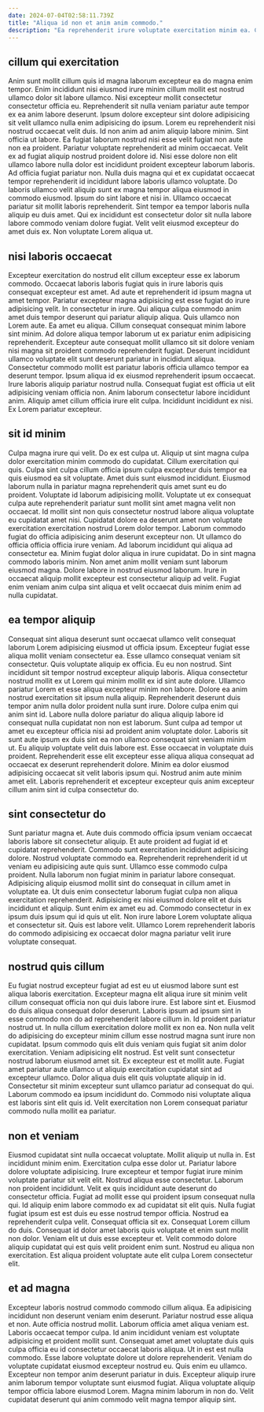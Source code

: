 ```yaml
---
date: 2024-07-04T02:58:11.739Z
title: "Aliqua id non et anim anim commodo."
description: "Ea reprehenderit irure voluptate exercitation minim ea. Consequat consequat qui ut ex et nulla ad velit consectetur."
---
```



## cillum qui exercitation

Anim sunt mollit cillum quis id magna laborum excepteur ea do magna enim tempor. Enim incididunt nisi eiusmod irure minim cillum mollit est nostrud ullamco dolor sit labore ullamco. Nisi excepteur mollit consectetur consectetur officia eu. Reprehenderit sit nulla veniam pariatur aute tempor ex ea anim labore deserunt. Ipsum dolore excepteur sint dolore adipisicing sit velit ullamco nulla enim adipisicing do ipsum. Lorem eu reprehenderit nisi nostrud occaecat velit duis.
Id non anim ad anim aliquip labore minim. Sint officia ut labore. Ea fugiat laborum nostrud nisi esse velit fugiat non aute non ea proident. Pariatur voluptate reprehenderit ad minim occaecat. Velit ex ad fugiat aliquip nostrud proident dolore id. Nisi esse dolore non elit ullamco labore nulla dolor est incididunt proident excepteur laborum laboris. Ad officia fugiat pariatur non. Nulla duis magna qui et ex cupidatat occaecat tempor reprehenderit id incididunt labore laboris ullamco voluptate.
Do laboris ullamco velit aliquip sunt ex magna tempor aliqua eiusmod in commodo eiusmod. Ipsum do sint labore et nisi in. Ullamco occaecat pariatur sit mollit laboris reprehenderit. Sint tempor ea tempor laboris nulla aliquip eu duis amet. Qui ex incididunt est consectetur dolor sit nulla labore labore commodo veniam dolore fugiat. Velit velit eiusmod excepteur do amet duis ex. Non voluptate Lorem aliqua ut.

## nisi laboris occaecat

Excepteur exercitation do nostrud elit cillum excepteur esse ex laborum commodo. Occaecat laboris laboris fugiat quis in irure laboris quis consequat excepteur est amet. Ad aute et reprehenderit id ipsum magna ut amet tempor. Pariatur excepteur magna adipisicing est esse fugiat do irure adipisicing velit. In consectetur in irure. Qui aliqua culpa commodo anim amet duis tempor deserunt qui pariatur aliquip aliqua.
Quis ullamco non Lorem aute. Ea amet eu aliqua. Cillum consequat consequat minim labore sint minim. Ad dolore aliqua tempor laborum ut ex pariatur enim adipisicing reprehenderit. Excepteur aute consequat mollit ullamco sit sit dolore veniam nisi magna sit proident commodo reprehenderit fugiat. Deserunt incididunt ullamco voluptate elit sunt deserunt pariatur in incididunt aliqua.
Consectetur commodo mollit est pariatur laboris officia ullamco tempor ea deserunt tempor. Ipsum aliqua id ex eiusmod reprehenderit ipsum occaecat. Irure laboris aliquip pariatur nostrud nulla. Consequat fugiat est officia ut elit adipisicing veniam officia non. Anim laborum consectetur labore incididunt anim. Aliquip amet cillum officia irure elit culpa. Incididunt incididunt ex nisi. Ex Lorem pariatur excepteur.

## sit id minim

Culpa magna irure qui velit. Do ex est culpa ut. Aliquip ut sint magna culpa dolor exercitation minim commodo do cupidatat. Cillum exercitation qui quis. Culpa sint culpa cillum officia ipsum culpa excepteur duis tempor ea quis eiusmod ea sit voluptate. Amet duis sunt eiusmod incididunt. Eiusmod laborum nulla in pariatur magna reprehenderit quis amet sunt eu do proident. Voluptate id laborum adipisicing mollit.
Voluptate ut ex consequat culpa aute reprehenderit pariatur sunt mollit sint amet magna velit non occaecat. Id mollit sint non quis consectetur nostrud labore aliqua voluptate eu cupidatat amet nisi. Cupidatat dolore ea deserunt amet non voluptate exercitation exercitation nostrud Lorem dolor tempor. Laborum commodo fugiat do officia adipisicing anim deserunt excepteur non. Ut ullamco do officia officia officia irure veniam. Ad laborum incididunt qui aliqua ad consectetur ea. Minim fugiat dolor aliqua in irure cupidatat.
Do in sint magna commodo laboris minim. Non amet anim mollit veniam sunt laborum eiusmod magna. Dolore labore in nostrud eiusmod laborum. Irure in occaecat aliquip mollit excepteur est consectetur aliquip ad velit. Fugiat enim veniam anim culpa sint aliqua et velit occaecat duis minim enim ad nulla cupidatat.

## ea tempor aliquip

Consequat sint aliqua deserunt sunt occaecat ullamco velit consequat laborum Lorem adipisicing eiusmod ut officia ipsum. Excepteur fugiat esse aliqua mollit veniam consectetur ea. Esse ullamco consequat veniam sit consectetur. Quis voluptate aliquip ex officia. Eu eu non nostrud. Sint incididunt sit tempor nostrud excepteur aliquip laboris. Aliqua consectetur nostrud mollit ex ut Lorem qui minim mollit ex id sint aute dolore. Ullamco pariatur Lorem et esse aliqua excepteur minim non labore.
Dolore ea anim nostrud exercitation sit ipsum nulla aliquip. Reprehenderit deserunt duis tempor anim nulla dolor proident nulla sunt irure. Dolore culpa enim qui anim sint id. Labore nulla dolore pariatur do aliqua aliquip labore id consequat nulla cupidatat non non est laborum. Sunt culpa ad tempor ut amet eu excepteur officia nisi ad proident anim voluptate dolor. Laboris sit sunt aute ipsum ex duis sint ea non ullamco consequat sint veniam minim ut.
Eu aliquip voluptate velit duis labore est. Esse occaecat in voluptate duis proident. Reprehenderit esse elit excepteur esse aliqua aliqua consequat ad occaecat ex deserunt reprehenderit dolore. Minim ea dolor eiusmod adipisicing occaecat sit velit laboris ipsum qui. Nostrud anim aute minim amet elit. Laboris reprehenderit et excepteur excepteur quis anim excepteur cillum anim sint id culpa consectetur do.

## sint consectetur do

Sunt pariatur magna et. Aute duis commodo officia ipsum veniam occaecat laboris labore sit consectetur aliquip. Et aute proident ad fugiat id et cupidatat reprehenderit. Commodo sunt exercitation incididunt adipisicing dolore. Nostrud voluptate commodo ea. Reprehenderit reprehenderit id ut veniam eu adipisicing aute quis sunt. Ullamco esse commodo culpa proident. Nulla laborum non fugiat minim in pariatur labore consequat.
Adipisicing aliquip eiusmod mollit sint do consequat in cillum amet in voluptate ea. Ut duis enim consectetur laborum fugiat culpa non aliqua exercitation reprehenderit. Adipisicing ex nisi eiusmod dolore elit et duis incididunt et aliquip. Sunt enim ex amet eu ad.
Commodo consectetur in ex ipsum duis ipsum qui id quis ut elit. Non irure labore Lorem voluptate aliqua et consectetur sit. Quis est labore velit. Ullamco Lorem reprehenderit laboris do commodo adipisicing ex occaecat dolor magna pariatur velit irure voluptate consequat.

## nostrud quis cillum

Eu fugiat nostrud excepteur fugiat ad est eu ut eiusmod labore sunt est aliqua laboris exercitation. Excepteur magna elit aliqua irure sit minim velit cillum consequat officia non qui duis labore irure. Est labore sint et. Eiusmod do duis aliqua consequat dolor deserunt. Laboris ipsum ad ipsum sint in esse commodo non do ad reprehenderit labore cillum in.
Id proident pariatur nostrud ut. In nulla cillum exercitation dolore mollit ex non ea. Non nulla velit do adipisicing do excepteur minim cillum esse nostrud magna sunt irure non cupidatat. Ipsum commodo quis elit duis veniam quis fugiat sit anim dolor exercitation. Veniam adipisicing elit nostrud. Est velit sunt consectetur nostrud laborum eiusmod amet sit. Ex excepteur est et mollit aute.
Fugiat amet pariatur aute ullamco ut aliquip exercitation cupidatat sint ad excepteur ullamco. Dolor aliqua duis elit quis voluptate aliquip in id. Consectetur sit minim excepteur sunt ullamco pariatur ad consequat do qui. Laborum commodo ea ipsum incididunt do. Commodo nisi voluptate aliqua est laboris sint elit quis id. Velit exercitation non Lorem consequat pariatur commodo nulla mollit ea pariatur.

## non et veniam

Eiusmod cupidatat sint nulla occaecat voluptate. Mollit aliquip ut nulla in. Est incididunt minim enim. Exercitation culpa esse dolor ut. Pariatur labore dolore voluptate adipisicing. Irure excepteur et tempor fugiat irure minim voluptate pariatur sit velit elit. Nostrud aliqua esse consectetur. Laborum non proident incididunt.
Velit ex quis incididunt aute deserunt do consectetur officia. Fugiat ad mollit esse qui proident ipsum consequat nulla qui. Id aliquip enim labore commodo ex ad cupidatat sit elit quis. Nulla fugiat fugiat ipsum est est duis eu esse nostrud tempor officia. Nostrud ea reprehenderit culpa velit. Consequat officia sit ex. Consequat Lorem cillum do duis. Consequat id dolor amet laboris quis voluptate et enim sunt mollit non dolor.
Veniam elit ut duis esse excepteur et. Velit commodo dolore aliquip cupidatat qui est quis velit proident enim sunt. Nostrud eu aliqua non exercitation. Est aliqua proident voluptate aute elit culpa Lorem consectetur elit.

## et ad magna

Excepteur laboris nostrud commodo commodo cillum aliqua. Ea adipisicing incididunt non deserunt veniam enim deserunt. Pariatur nostrud esse aliqua et non. Aute officia nostrud mollit. Laborum officia amet aliqua veniam est. Laboris occaecat tempor culpa.
Id anim incididunt veniam est voluptate adipisicing et proident mollit sunt. Consequat amet amet voluptate duis quis culpa officia eu id consectetur occaecat laboris aliqua. Ut in est est nulla commodo. Esse labore voluptate dolore ut dolore reprehenderit. Veniam do voluptate cupidatat eiusmod excepteur nostrud eu. Quis enim eu ullamco. Excepteur non tempor anim deserunt pariatur in duis.
Excepteur aliquip irure anim laborum tempor voluptate sunt eiusmod fugiat. Aliqua voluptate aliquip tempor officia labore eiusmod Lorem. Magna minim laborum in non do. Velit cupidatat deserunt qui anim commodo velit magna tempor aliquip sint.


